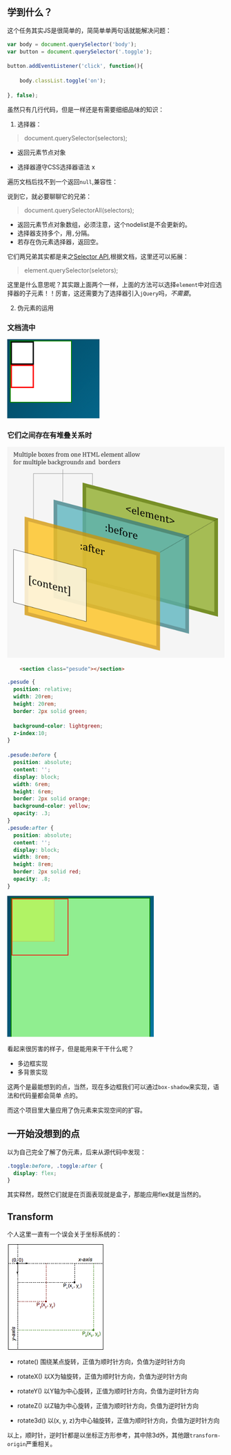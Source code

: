 ## 学到什么？

这个任务其实JS是很简单的，简简单单两句话就能解决问题：

```js
var body = document.querySelector('body');
var button = document.querySelector('.toggle');

button.addEventListener('click', function(){

    body.classList.toggle('on');

}, false);

```

虽然只有几行代码，但是一样还是有需要细细品味的知识：

1. 选择器：

> document.querySelector(selectors);

+ 返回元素节点对象

+ 选择器遵守CSS选择器语法
x

遍历文档后找不到一个返回`null`,兼容性：

说到它，就必要聊聊它的兄弟： 

> document.querySelectorAll(selectors);

+ 返回元素节点对象数组，必须注意，这个nodelist是不会更新的。
+ 选择器支持多个，用`,`分隔。
+ 若存在伪元素选择器，返回空。

它们两兄弟其实都是来之[Selector API](https://www.w3.org/TR/selectors-api/#grammar),根据文档，这里还可以拓展：

> element.querySelector(seletors);

这里是什么意思呢？其实跟上面两个一样，上面的方法可以选择`element`中对应选择器的子元素！！厉害，这还需要为了选择器引入`jQuery`吗，*不需要*。

2. 伪元素的运用

### 文档流中

![文档流位置关系](./images/boxnormal.png)

### 它们之间存在有堆叠关系时

![盒子关系](./images/boxposition.png)

```html
    <section class="pesude"></section>
```

```css
.pesude {
  position: relative;
  width: 20rem;
  height: 20rem;
  border: 2px solid green;

  background-color: lightgreen;
  z-index:10;
}

.pesude:before {
  position: absolute;
  content: '';
  display: block;
  width: 6rem;
  height: 6rem;
  border: 2px solid orange;
  background-color: yellow;
  opacity: .3;
}
.pesude:after {
  position: absolute;
  content: '';
  display: block;
  width: 8rem;
  height: 8rem;
  border: 2px solid red;
  opacity: .8;
}
```

![盒子前后存在的位置关系](./images/stackposition.png)

看起来很厉害的样子，但是能用来干干什么呢？

- 多边框实现
- 多背景实现

这两个是最能想到的点，当然，现在多边框我们可以通过`box-shadow`来实现，语法和代码量都会简单
点的。

而这个项目里大量应用了伪元素来实现空间的扩容。

## 一开始没想到的点

以为自己完全了解了伪元素，后来从源代码中发现：

```css
.toggle:before, .toggle:after {
  display: flex;
}
```

其实释然，既然它们就是在页面表现就是盒子，那能应用flex就是当然的。

## Transform

个人这里一直有一个误会关于坐标系统的：

![坐标系统](./images/coord_in_R2.png)

- rotate()
围绕某点旋转，正值为顺时针方向，负值为逆时针方向

- rotateX()
以X为轴旋转，正值为顺时针方向，负值为逆时针方向

- rotateY()
以Y轴为中心旋转，正值为顺时针方向，负值为逆时针方向

- rotateZ()
以Z轴为中心旋转，正值为顺时针方向，负值为逆时针方向

- rotate3d()
以(x, y, z)为中心轴旋转，正值为顺时针方向，负值为逆时针方向

以上，顺时针，逆时针都是以坐标正方形参考，其中除3d外，其他跟`transform-origin`严重相关。

